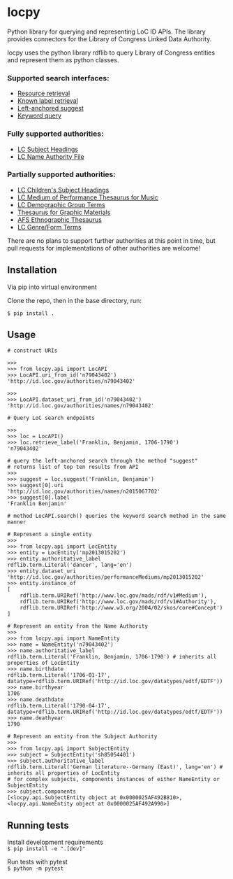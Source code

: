 # locpy

Python library for querying and representing LoC ID APIs. The library provides connectors for the Library of Congress Linked Data Authority.

locpy uses the python library rdflib to query Library of Congress entities and represent them as python classes.

### Supported search interfaces:
- [Resource retrieval](https://id.loc.gov/views/pages/swagger-api-docs/index.html#download.json) 
- [Known label retrieval](https://id.loc.gov/views/pages/swagger-api-docs/index.html#known-label-retrieval.json)
- [Left-anchored suggest](https://id.loc.gov/views/pages/swagger-api-docs/index.html#suggest-service-2.json)
- [Keyword query](https://id.loc.gov/views/pages/swagger-api-docs/index.html#suggest-service-2.json)

### Fully supported authorities:
- [LC Subject Headings](https://id.loc.gov/authorities/subjects.html)
- [LC Name Authority File](https://id.loc.gov/authorities/names.html)

### Partially supported authorities:
- [LC Children's Subject Headings](https://id.loc.gov/authorities/childrensSubjects.html)
- [LC Medium of Performance Thesaurus for Music](https://id.loc.gov/authorities/performanceMediums.html)
- [LC Demographic Group Terms](https://id.loc.gov/authorities/demographicTerms.html)
- [Thesaurus for Graphic Materials](https://id.loc.gov/vocabulary/graphicMaterials.html)
- [AFS Ethnographic Thesaurus](https://id.loc.gov/vocabulary/ethnographicTerms.html)
- [LC Genre/Form Terms](https://id.loc.gov/authorities/genreForms.html)

There are no plans to support further authorities at this point in time, but pull requests for implementations of other authorities are welcome!

## Installation

Via pip into virtual environment

Clone the repo, then in the base directory, run:

```$ pip install .```

## Usage

```
# construct URIs

>>>
>>> from locpy.api import LocAPI
>>> LocAPI.uri_from_id('n79043402')
'http://id.loc.gov/authorities/n79043402'

>>>
>>> LocAPI.dataset_uri_from_id('n79043402')
'http://id.loc.gov/authorities/names/n79043402'

# Query LoC search endpoints

>>>
>>> loc = LocAPI()
>>> loc.retrieve_label('Franklin, Benjamin, 1706-1790')
'n79043402'

# query the left-anchored search through the method "suggest"
# returns list of top ten results from API
>>>
>>> suggest = loc.suggest('Franklin, Benjamin')
>>> suggest[0].uri
'http://id.loc.gov/authorities/names/n2015067702'
>>> suggest[0].label
'Franklin Benjamin'

# method LocAPI.search() queries the keyword search method in the same manner

# Represent a single entity
>>>
>>> from locpy.api import LocEntity
>>> entity = LocEntity('mp2013015202')
>>> entity.authoritative_label
rdflib.term.Literal('dancer', lang='en')
>>> entity.dataset_uri
'http://id.loc.gov/authorities/performanceMediums/mp2013015202'
>>> entity.instance_of
[
    rdflib.term.URIRef('http://www.loc.gov/mads/rdf/v1#Medium'),
    rdflib.term.URIRef('http://www.loc.gov/mads/rdf/v1#Authority'),
    rdflib.term.URIRef('http://www.w3.org/2004/02/skos/core#Concept')
]

# Represent an entity from the Name Authority
>>>
>>> from locpy.api import NameEntity
>>> name = NameEntity('n79043402')
>>> name.authoritative_label
rdflib.term.Literal('Franklin, Benjamin, 1706-1790') # inherits all properties of LocEntity
>>> name.birthdate
rdflib.term.Literal('1706-01-17', datatype=rdflib.term.URIRef('http://id.loc.gov/datatypes/edtf/EDTF'))
>>> name.birthyear
1706
>>> name.deathdate
rdflib.term.Literal('1790-04-17', datatype=rdflib.term.URIRef('http://id.loc.gov/datatypes/edtf/EDTF'))
>>> name.deathyear
1790

# Represent an entity from the Subject Authority
>>>
>>> from locpy.api import SubjectEntity
>>> subject = SubjectEntity('sh85054401')
>>> subject.authoritative_label
rdflib.term.Literal('German literature--Germany (East)', lang='en') # inherits all properties of LocEntity
# for complex subjects, components instances of either NameEntity or SubjectEntity
>>> subject.components
[<locpy.api.SubjectEntity object at 0x0000025AF492B810>, <locpy.api.NameEntity object at 0x0000025AF492A990>]

```

## Running tests

Install development requirements  
```$ pip install -e ".[dev]"```

Run tests with pytest  
```$ python -m pytest```  
